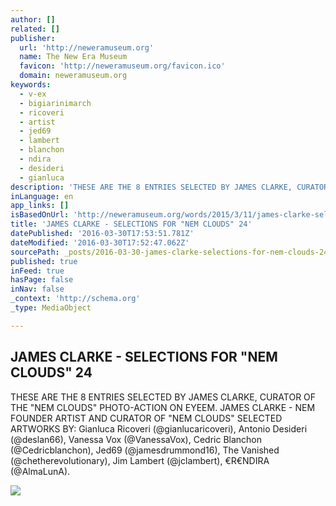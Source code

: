 ```yaml
---
author: []
related: []
publisher:
  url: 'http://neweramuseum.org'
  name: The New Era Museum
  favicon: 'http://neweramuseum.org/favicon.ico'
  domain: neweramuseum.org
keywords:
  - v-ex
  - bigiarinimarch
  - ricoveri
  - artist
  - jed69
  - lambert
  - blanchon
  - ndira
  - desideri
  - gianluca
description: 'THESE ARE THE 8 ENTRIES SELECTED BY JAMES CLARKE, CURATOR OF THE "NEM CLOUDS" PHOTO-ACTION ON EYEEM. JAMES CLARKE - NEM FOUNDER ARTIST AND CURATOR OF "NEM CLOUDS" SELECTED ARTWORKS BY: Gianluca Ricoveri (@gianlucaricoveri), Antonio Desideri (@deslan66), Vanessa Vox (@VanessaVox), Cedric Blanchon (@Cedricblanchon), Jed69 (@jamesdrummond16), The Vanished (@chetherevolutionary), Jim Lambert (@jclambert), €R€NDIRA (@AlmaLunA).'
inLanguage: en
app_links: []
isBasedOnUrl: 'http://neweramuseum.org/words/2015/3/11/james-clarke-selections-for-nem-clouds-24'
title: 'JAMES CLARKE - SELECTIONS FOR "NEM CLOUDS" 24'
datePublished: '2016-03-30T17:53:51.781Z'
dateModified: '2016-03-30T17:52:47.062Z'
sourcePath: _posts/2016-03-30-james-clarke-selections-for-nem-clouds-24.md
published: true
inFeed: true
hasPage: false
inNav: false
_context: 'http://schema.org'
_type: MediaObject

---
```

<article style=""><h1>JAMES CLARKE - SELECTIONS FOR "NEM CLOUDS" 24</h1><p>THESE ARE THE 8 ENTRIES SELECTED BY JAMES CLARKE, CURATOR OF THE "NEM CLOUDS" PHOTO-ACTION ON EYEEM. JAMES CLARKE - NEM FOUNDER ARTIST AND CURATOR OF "NEM CLOUDS" SELECTED ARTWORKS BY: Gianluca Ricoveri (@gianlucaricoveri), Antonio Desideri (@deslan66), Vanessa Vox (@VanessaVox), Cedric Blanchon (@Cedricblanchon), Jed69 (@jamesdrummond16), The Vanished (@chetherevolutionary), Jim Lambert (@jclambert), €R€NDIRA (@AlmaLunA).</p><img src="http://static1.squarespace.com/static/50e5b834e4b0837383d7bb18/50e5b834e4b0837383d7bb1f/55008222e4b07220476d386c/1426097145049/?format=1000w" /></article>